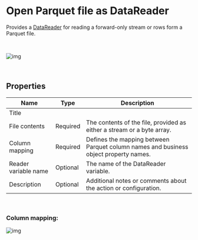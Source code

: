 # Open Parquet file as DataReader

Provides a [DataReader](https://learn.microsoft.com/en-us/dotnet/api/system.data.idatareader) for reading a forward-only stream or rows form a Parquet file.

<br/>

![img](https://profitbasedocs.blob.core.windows.net/flowimages/get-datareader.png)

<br/>

## Properties

| Name                 | Type     | Description                                      |
| -------------------- | -------- | ------------------------------------------------ |
| Title                |          |                                                  |
| File contents | Required       |  The contents of the file, provided as either a stream or a byte array. |
| Column mapping       | Required | Defines the mapping between Parquet column names and business object property names.                          |
| Reader variable name | Optional | The name of the DataReader variable.             |
| Description          | Optional |  Additional notes or comments about the action or configuration. |

<br/>

### Column mapping:

![img](https://profitbasedocs.blob.core.windows.net/flowimages/column-mapping.png)
